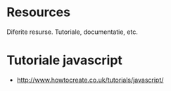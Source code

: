 # Resources
Diferite resurse. Tutoriale, documentatie, etc.

# Tutoriale javascript
* http://www.howtocreate.co.uk/tutorials/javascript/
